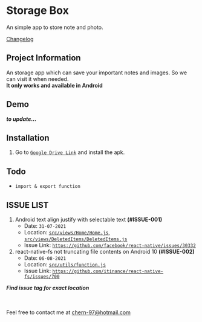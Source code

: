 # Storage Box

An simple app to store note and photo.

[Changelog](CHANGELOG.md)

## Project Information

An storage app which can save your important notes and images. So we can visit it when needed.\
**It only works and available in Android**

## Demo

**_to update..._**

## Installation

1. Go to [`Google Drive Link`](https://drive.google.com/file/d/1UTsHzpWJPRslR1lrwMv2RyGRSEqNO9fo/view?usp=sharing) and install the apk.

## Todo

- `import & export function`

## ISSUE LIST

1. Android text align justify with selectable text **(#ISSUE-001)**
   - Date: `31-07-2021`
   - Location: [`src/views/Home/Home.js`](src/views/Home/Home.js), [`src/views/DeletedItems/DeletedItems.js`](src/views/DeletedItems/DeletedItems.js)
   - Issue Link: [`https://github.com/facebook/react-native/issues/30332`](https://github.com/facebook/react-native/issues/30332)
2. react-native-fs not truncating file contents on Android 10 **(#ISSUE-002)**
   - Date: `06-08-2021`
   - Location: [`src/utils/function.js`](src/utils/function.js)
   - Issue Link: [`https://github.com/itinance/react-native-fs/issues/700`](https://github.com/itinance/react-native-fs/issues/700)

**_Find issue tag for exact location_**

\
\
Feel free to contact me at chern-97@hotmail.com
